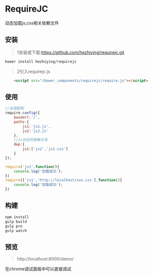 RequireJC
============

动态加载js,css相关依赖文件

## 安装
> 1安装或下载:https://github.com/hezhiying/requirejc.git
```bash
bower install hezhiying/requirejc
```
>2引入requirejc.js

```html
	<script src="/bower_components/requirejc/require.js"></script>

```
>

## 使用


```javascript
//全局配制
require.config({
    baseUrl:'/',
    paths:{
    	js1:'js1.js',
    	js2:'js2.js'
    },
    //js对应的依赖关系
    dep:{
    	js1:['js2','js1.css']
    }
});

require('js1',function(){
	console.log('加载成功');
})
require(['js1','http://localhost/xxx.css'],function(){
	console.log('加载成功');
})

```

## 构建
```bash
npm install
gulp build
gulp pro
gulp watch

```
## 预览

> http://localhost:8000/demo/

在chrome调试面板中可以直接调试